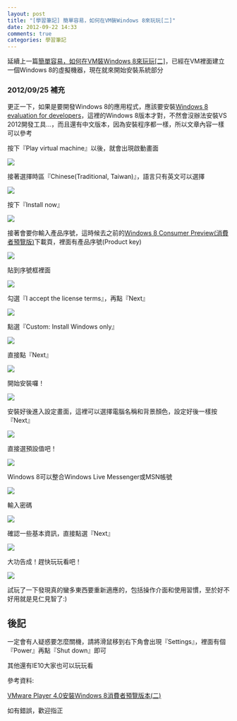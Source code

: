 ```yaml
---
layout: post
title: "[學習筆記] 簡單容易，如何在VM裝Windows 8來玩玩[二]"
date: 2012-09-22 14:33
comments: true
categories: 學習筆記
---
```


延續上一篇<a href="http://blog.rx836.tw/blog/vmware-windows-8/" target="_blank">簡單容易，如何在VM裝Windows 8來玩玩[二]</a>，已經在VM裡面建立一個Windows 8的虛擬機器，現在就來開始安裝系統部分

<!--more-->

### 2012/09/25 補充

更正一下，如果是要開發Windows 8的應用程式，應該要安裝<a href="http://msdn.microsoft.com/zh-TW/evalcenter/jj554510.aspx" target="_blank">Windows 8 evaluation for developers</a>，這裡的Windows 8版本才對，不然會沒辦法安裝VS 2012開發工具...，而且還有中文版本，因為安裝程序都一樣，所以文章內容一樣可以參考

按下『Play virtual machine』以後，就會出現啟動畫面

<img src="https://lh5.googleusercontent.com/-81H0bQbP8eA/UFyf5ev3TRI/AAAAAAAABko/QD4Y-GM2JIk/s903/12.jpg"  />

接著選擇時區『Chinese(Traditional, Taiwan)』，語言只有英文可以選擇

<img src="https://lh5.googleusercontent.com/-fBKS1fGZlDk/UFyf5xfRyCI/AAAAAAAABk0/G6XGhTOasN0/s903/13.jpg"  />

按下『Install now』

<img src="https://lh6.googleusercontent.com/-Ax-DPQyxZbc/UFyf57uCRkI/AAAAAAAABk4/rU9T-QxMrro/s903/14.jpg"  />

接著會要你輸入產品序號，這時候去之前的<a href="http://windows.microsoft.com/en-US/windows-8/iso" target="_blank">Windows 8 Consumer Preview(消費者預覽版)</a>下載頁，裡面有產品序號(Product key)

<img src="https://lh3.googleusercontent.com/-_d98Gtqnc3c/UFyf6UuvMiI/AAAAAAAABlA/p7N_61eQRGI/s860/15.jpg"  />

貼到序號框裡面

<img src="https://lh4.googleusercontent.com/-oAOyYz0Eokg/UFyf7GrLx5I/AAAAAAAABlU/y3q_YM9AnO8/s903/16.jpg"  />

勾選『I accept the license terms』，再點『Next』

<img src="https://lh6.googleusercontent.com/-NfbwsgksSwI/UFyf7X8MNPI/AAAAAAAABlQ/6-uWUpfp9xc/s903/17.jpg"  />

點選『Custom: Install Windows only』

<img src="https://lh6.googleusercontent.com/-Qkt-zeuyf_8/UFyf7r9zNMI/AAAAAAAABlY/bY8Szlo-ibA/s903/18.jpg"  />

直接點『Next』

<img src="https://lh3.googleusercontent.com/-kCW-XYnx_SI/UFyf8Qalj0I/AAAAAAAABl0/9LZ4DNqWYeQ/s903/19.jpg"  />

開始安裝囉！

<img src="https://lh6.googleusercontent.com/-JFPiO0_vHPo/UFyf8jljh2I/AAAAAAAABlo/X-ZpEfFo5_0/s903/20.jpg"  />

安裝好後進入設定畫面，這裡可以選擇電腦名稱和背景顏色，設定好後一樣按『Next』

<img src="https://lh4.googleusercontent.com/-J08q-P3IoD0/UFyf9qrlE9I/AAAAAAAABl8/ZslAPvFNBmg/s903/21.jpg"  />

直接選預設值吧！

<img src="https://lh4.googleusercontent.com/-bZOZ2SRntoc/UFyf-HMrfOI/AAAAAAAABmE/a0fcU4Ir3WY/s903/22.jpg"  />

Windows 8可以整合Windows Live Messenger或MSN帳號

<img src="https://lh5.googleusercontent.com/-YjC4_qJCucU/UFyf_MjclJI/AAAAAAAABmc/B7zdknpEmD8/s903/23.jpg"  />

輸入密碼

<img src="https://lh5.googleusercontent.com/-e7oYsxfVAaM/UFyf_E60dPI/AAAAAAAABmU/pa5aoZVvM_4/s903/24.jpg"  />

確認一些基本資訊，直接點選『Next』

<img src="https://lh5.googleusercontent.com/-pZErLzdxSCY/UFyf_4S1FmI/AAAAAAAABmk/cYWchJUWOaU/s903/25.jpg"  />

大功告成！趕快玩玩看吧！

<img src="https://lh3.googleusercontent.com/-62nz20DXDUM/UFygAq0QQ6I/AAAAAAAABmw/wkowZ3oShG8/s903/26.jpg"  />

試玩了一下發現真的蠻多東西要重新適應的，包括操作介面和使用習慣，至於好不好用就是見仁見智了:)

## 後記

一定會有人疑惑要怎麼關機，請將滑鼠移到右下角會出現『Settings』，裡面有個『Power』再點『Shut down』即可

其他還有IE10大家也可以玩玩看

參考資料:

<a href="http://blog.xuite.net/yh96301/blog/58184430" target="_blank">VMware Player 4.0安裝Windows 8消費者預覽版本(二)</a>

如有錯誤，歡迎指正